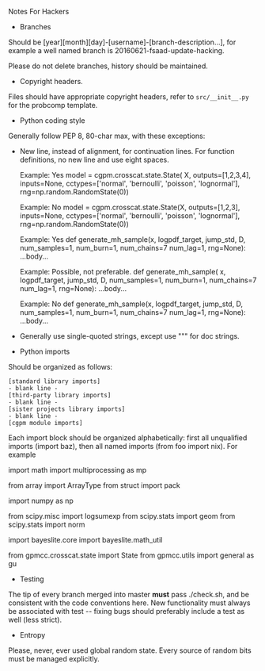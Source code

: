 Notes For Hackers

* Branches

Should be [year][month][day]-[username]-[branch-description...], for example a
well named branch is 20160621-fsaad-update-hacking.

Please do not delete branches, history should be maintained.

* Copyright headers.

Files should have appropriate copyright headers, refer to `src/__init__.py`
for the probcomp template.

* Python coding style

Generally follow PEP 8, 80-char max, with these exceptions:

- New line, instead of alignment, for continuation lines. For function
definitions, no new line and use eight spaces.

    Example: Yes
    model = cgpm.crosscat.state.State(
        X, outputs=[1,2,3,4], inputs=None,
        cctypes=['normal', 'bernoulli', 'poisson', 'lognormal'],
        rng=np.random.RandomState(0))

    Example: No
    model = cgpm.crosscat.state.State(X, outputs=[1,2,3], inputs=None,
                                      cctypes=['normal', 'bernoulli', 'poisson',
                                        'lognormal'],
                                      rng=np.random.RandomState(0))

    Example: Yes
    def generate_mh_sample(x, logpdf_target, jump_std, D, num_samples=1,
            num_burn=1, num_chains=7 num_lag=1, rng=None):
        ...body...

    Example: Possible, not preferable.
    def generate_mh_sample(
            x, logpdf_target, jump_std, D, num_samples=1,
            num_burn=1, num_chains=7 num_lag=1, rng=None):
        ...body...

    Example: No
    def generate_mh_sample(x, logpdf_target, jump_std, D, num_samples=1,
                           num_burn=1, num_chains=7 num_lag=1, rng=None):
        ...body...

- Generally use single-quoted strings, except use """ for doc strings.

* Python imports

Should be organized as follows:

    [standard library imports]
    - blank line -
    [third-party library imports]
    - blank line -
    [sister projects library imports]
    - blank line -
    [cgpm module imports]

Each import block should be organized alphabetically: first all unqualified
imports (import baz), then all named imports (from foo import nix).
For example

import math
import multiprocessing as mp

from array import ArrayType
from struct import pack

import numpy as np

from scipy.misc import logsumexp
from scipy.stats import geom
from scipy.stats import norm

import bayeslite.core
import bayeslite.math_util

from gpmcc.crosscat.state import State
from gpmcc.utils import general as gu

* Testing

The tip of every branch merged into master __must__ pass ./check.sh, and be
consistent with the code conventions here. New functionality must always be
associated with test -- fixing bugs should preferably include a test as well
(less strict).

* Entropy

Please, never, ever used global random state. Every source of random bits must
be managed explicitly.
